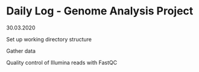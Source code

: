 # Daily Log - Genome Analysis Project

30.03.2020  

Set up working directory structure

Gather data

Quality control of Illumina reads with FastQC
